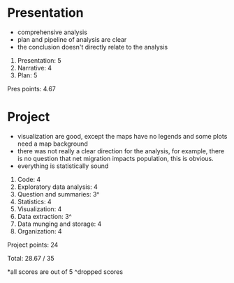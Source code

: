 Presentation
===========

- comprehensive analysis
- plan and pipeline of analysis are clear
- the conclusion doesn't directly relate to the analysis

1. Presentation: 5
2. Narrative: 4
3. Plan: 5

Pres points: 4.67

Project
============

- visualization are good, except the maps have no legends and some plots need a map background
- there was not really a clear direction for the analysis, for example, there is no question that net migration impacts population, this is obvious.
- everything is statistically sound

1. Code: 4
2. Exploratory data analysis: 4
3. Question and summaries: 3^
4. Statistics: 4
5. Visualization: 4
6. Data extraction: 3^
7. Data munging and storage: 4
8. Organization: 4

Project points: 24

Total: 28.67 / 35

*all scores are out of 5
^dropped scores
